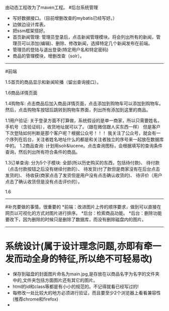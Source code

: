 由动态工程改为了maven工程。
#后台系统管理

* 写好数据接口。（目前增删改查的mybatis已经写好。）
* 边做边设计库表。
* 把ssm框架搭好。
* 首页新闻管理:
管理员登录后，点击新闻管理模块，将会列出所有的新闻，管理员可以添加(编辑)、删除、修改新闻，选择特定几个新闻发布在前端。
* 管理员的登陆与退出登录(特定用户名和特定密码)
* 商品的管理模块，增删改查（solr）。

***
#前端

1.5首页的商品显示和新闻轮播（留出查询接口）。

1.6商品详情页面

1.4购物车:
点击商品后加入商品详情页面，点击添加到购物车可以添加到购物车。
然后，点击购物车按钮后跳转到购物车界面，列出所有添加到这里的商品。


1.1用户验证:
关于登录方面不打算做，系统假设的是单一商家，所以只需要姓名，手机号（含验证码），收货地址就可以了。（跟在微信跟人买东西一样）
但是客户下次登陆如何判断是那个客户呢？根据公众号！！！
我关注了公众号，就会有一个序列在后台，关注者姓名地址什么的都是和关注者独立的序号来一起放在数据库中的。
1.2商品查询:
计划用solr&lucene。点击查询图标，会根据填写的查询条件查询，然后列出所有符合条件的商品。

1.3订单查询:
分为5个子模块:
全部(所以历史购买的东西，包括待付款)、
待付款（点击付款按钮之后没有继续付款的）、
待发货(付了款但是商家没有在后台点击发货的)、
待收获(商家点击了发货但是用户没有点击确认收货的)、
待评价（用户点击了确认收货但是没有点击评价的）。

1.6

***
#补充要做的事情，很重要的
*前端：改进图片上传的顺序要求，做到可以直接在网页以可视化的方式对图片进行排序。
*后台：检索商品功能。
*后台：删除功能要改下，因为删除的时候只是删除了数据库，而没有删除磁盘内的图片。

***
# 系统设计(属于设计理念问题,亦即有牵一发而动全身的特征,所以绝不可轻易改)
* 保存到磁盘的封面图片命名为main.jpg,是存放在以商品名字为名字的文件夹中的,文件夹包括方面图片还有其它的图片。
* html的id和class等都是有小小的规范的。不记得就看已经写过的!
* 每修改一处比较大的地方必须进行验证，而且要至少2个浏览器上看看兼容性(推荐chrome和firefox)
*
